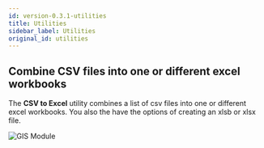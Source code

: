 ```yaml
---
id: version-0.3.1-utilities
title: Utilities
sidebar_label: Utilities
original_id: utilities
---
```



## Combine CSV files into one or different excel workbooks
The **CSV to Excel** utility combines a list of csv files into one or different excel workbooks. You also the have the options of creating 
an xlsb or xlsx file.

![GIS Module](/bts-ce-lite/img/utilities_0.3.1.png)
